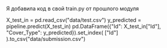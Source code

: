 Я добавила код в свой train.py от прошлого модуля

X_test_in = pd.read_csv("data/test.csv")
y_predicted = pipeline.predict(X_test_in)
pd.DataFrame({"Id": X_test_in["Id"], "Cover_Type": y_predicted}).set_index(
     ["Id"]
).to_csv("data/submission.csv")


